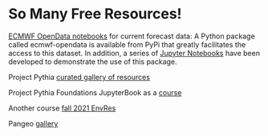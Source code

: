 # So Many Free Resources!

[ECMWF OpenData notebooks](https://confluence.ecmwf.int/display/UDOC/ECMWF+Open+Data+-+Real+Time) for current forecast data: 
A Python package called  ecmwf-opendata is available from PyPi that greatly facilitates the access to this dataset. In addition, a series of [Jupyter Notebooks](https://github.com/ecmwf/notebook-examples/tree/master/opencharts) have been developed to demonstrate the use of this package.

Project Pythia [curated gallery of resources](https://projectpythia.org/gallery.html)

Project Pythia Foundations JupyterBook as a [course](http://www.atmos.albany.edu/facstaff/ktyle/atm533/core/week8/06_Xarray_computation-masking.html)

Another course [fall 2021 EnvRes](https://zhu-group.github.io/ese5023/Schedule.html)

Pangeo [gallery](http://gallery.pangeo.io/repos/pangeo-data/pangeo-tutorial-gallery/index.html)
